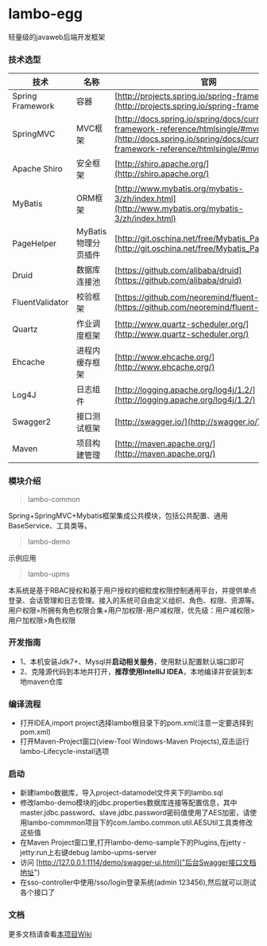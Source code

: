 # lambo-egg
轻量级的javaweb后端开发框架

### 技术选型

技术 | 名称 | 官网
----|------|----
Spring Framework | 容器  | [http://projects.spring.io/spring-framework/](http://projects.spring.io/spring-framework/)
SpringMVC | MVC框架  | [http://docs.spring.io/spring/docs/current/spring-framework-reference/htmlsingle/#mvc](http://docs.spring.io/spring/docs/current/spring-framework-reference/htmlsingle/#mvc)
Apache Shiro | 安全框架  | [http://shiro.apache.org/](http://shiro.apache.org/)
MyBatis | ORM框架  | [http://www.mybatis.org/mybatis-3/zh/index.html](http://www.mybatis.org/mybatis-3/zh/index.html)
PageHelper | MyBatis物理分页插件  | [http://git.oschina.net/free/Mybatis_PageHelper](http://git.oschina.net/free/Mybatis_PageHelper)
Druid | 数据库连接池  | [https://github.com/alibaba/druid](https://github.com/alibaba/druid)
FluentValidator | 校验框架  | [https://github.com/neoremind/fluent-validator](https://github.com/neoremind/fluent-validator)
Quartz | 作业调度框架  | [http://www.quartz-scheduler.org/](http://www.quartz-scheduler.org/)
Ehcache | 进程内缓存框架  | [http://www.ehcache.org/](http://www.ehcache.org/)
Log4J | 日志组件  | [http://logging.apache.org/log4j/1.2/](http://logging.apache.org/log4j/1.2/)
Swagger2 | 接口测试框架  | [http://swagger.io/](http://swagger.io/)
Maven | 项目构建管理  | [http://maven.apache.org/](http://maven.apache.org/)

### 模块介绍

> lambo-common

Spring+SpringMVC+Mybatis框架集成公共模块，包括公共配置、通用BaseService、工具类等。

> lambo-demo

示例应用

> lambo-upms

本系统是基于RBAC授权和基于用户授权的细粒度权限控制通用平台，并提供单点登录、会话管理和日志管理。接入的系统可自由定义组织、角色、权限、资源等。用户权限=所拥有角色权限合集+用户加权限-用户减权限，优先级：用户减权限>用户加权限>角色权限

### 开发指南
- 1、本机安装Jdk7+、Mysql并**启动相关服务**，使用默认配置默认端口即可
- 2、克隆源代码到本地并打开，**推荐使用IntelliJ IDEA**，本地编译并安装到本地maven仓库

### 编译流程
- 打开IDEA,import project选择lambo根目录下的pom.xml(注意一定要选择到pom.xml)
- 打开Maven-Project窗口(view-Tool Windows-Maven Projects),双击运行lambo-Lifecycle-install选项

### 启动
- 新建lambo数据库，导入project-datamodel文件夹下的lambo.sql
- 修改lambo-demo模块的jdbc.properties数据库连接等配置信息，其中master.jdbc.password、slave.jdbc.password密码值使用了AES加密，请使用lambo-commmon项目下的com.lambo.common.util.AESUtil工具类修改这些值
- 在Maven Project窗口里,打开lambo-demo-sample下的Plugins,在jetty - jetty:run上右键debug lambo-upms-server
- 访问 [http://127.0.0.1:1114/demo/swagger-ui.html]("后台Swagger接口文档地址")
- 在sso-controller中使用/sso/login登录系统(admin 123456),然后就可以测试各个接口了

### 文档

更多文档请查看[本项目Wiki](https://github.com/btmagm/lambo-egg-backend/wiki)
